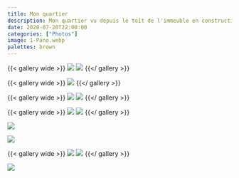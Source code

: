 ```yaml
---
title: Mon quartier
description: Mon quartier vu depuis le toît de l'immeuble en construction.
date: 2020-07-20T22:00:00
categories: ["Photos"]
image: 1-Pano.webp
palettes: brown
---
```


{{< gallery wide >}}
![](01.webp) ![](02.webp)
{{</ gallery >}}

{{< gallery wide >}}
![](1-Pano.webp)
{{</ gallery >}}

{{< gallery wide >}}
![](21.webp) ![](22.webp)
{{</ gallery >}}

{{< gallery wide >}}
![](41.webp) ![](42.webp)
{{</ gallery >}}

![](5-Pano.webp)

![](6-Pano.webp)

{{< gallery wide >}}
![](91.webp) ![](92.webp)
{{</ gallery >}}

![](93-Pano.webp)

